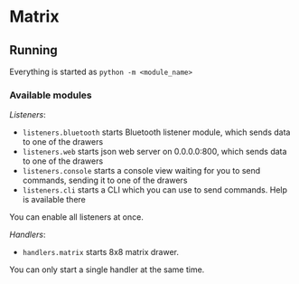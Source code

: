 # Matrix

## Running

Everything is started as `python -m <module_name>`

### Available modules

*Listeners*:

* `listeners.bluetooth` starts Bluetooth listener module, which sends data to one of the drawers
* `listeners.web` starts json web server on 0.0.0.0:800, which sends data to one of the drawers
* `listeners.console` starts a console view waiting for you to send commands, sending it to one of the drawers
* `listeners.cli` starts a CLI which you can use to send commands. Help is available there

You can enable all listeners at once.

*Handlers*:

* `handlers.matrix` starts 8x8 matrix drawer.

You can only start a single handler at the same time.
